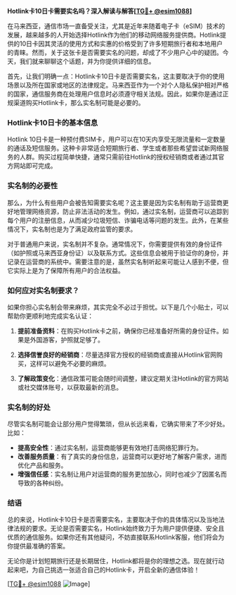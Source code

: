 **Hotlink卡10日卡需要实名吗？深入解读与解答[[TG💪+ @esim1088](https://t.me/s/esim1088)]**

在马来西亚，通信市场一直备受关注，尤其是近年来随着电子卡（eSIM）技术的发展，越来越多的人开始选择Hotlink作为他们的移动网络服务提供商。Hotlink提供的10日卡因其灵活的使用方式和实惠的价格受到了许多短期旅行者和本地用户的青睐。然而，关于这张卡是否需要实名的问题，却成了不少用户心中的疑团。今天，我们就来聊聊这个话题，并为你提供详细的信息。

首先，让我们明确一点：Hotlink卡10日卡是否需要实名，这主要取决于你的使用场景以及所在国家或地区的法律规定。马来西亚作为一个对个人隐私保护相对严格的国家，通信服务商在处理用户信息时必须遵守相关法规。因此，如果你是通过正规渠道购买Hotlink卡，那么实名制可能是必要的。

### Hotlink卡10日卡的基本信息

Hotlink 10日卡是一种预付费SIM卡，用户可以在10天内享受无限流量和一定数量的通话及短信服务。这种卡非常适合短期旅行者、学生或者那些希望尝试新网络服务的人群。购买过程简单快捷，通常只需前往Hotlink的授权经销商或者通过其官方网站即可完成。

### 实名制的必要性

那么，为什么有些用户会被告知需要实名呢？这主要是因为实名制有助于运营商更好地管理网络资源，防止非法活动的发生。例如，通过实名制，运营商可以追踪到每个用户的注册信息，从而减少垃圾短信、诈骗电话等问题的发生。此外，在某些情况下，实名制也是为了满足政府监管的要求。

对于普通用户来说，实名制并不复杂。通常情况下，你需要提供有效的身份证件（如护照或马来西亚身份证）以及联系方式。这些信息会被用于验证你的身份，并记录在运营商的系统中。需要注意的是，虽然实名制听起来可能让人感到不便，但它实际上是为了保障所有用户的合法权益。

### 如何应对实名制要求？

如果你担心实名制会带来麻烦，其实完全不必过于担忧。以下是几个小贴士，可以帮助你更顺利地完成实名认证：

1. **提前准备资料**：在购买Hotlink卡之前，确保你已经准备好所需的身份证件。如果是外国游客，护照就足够了。
   
2. **选择信誉良好的经销商**：尽量选择官方授权的经销商或直接从Hotlink官网购买，这样可以避免不必要的麻烦。

3. **了解政策变化**：通信政策可能会随时间调整，建议定期关注Hotlink的官方网站或社交媒体账号，以获取最新的消息。

### 实名制的好处

尽管实名制可能会让部分用户觉得繁琐，但从长远来看，它确实带来了不少好处。比如：

- **提高安全性**：通过实名制，运营商能够更有效地打击网络犯罪行为。
- **改善服务质量**：有了真实的身份信息，运营商可以更好地了解客户需求，进而优化产品和服务。
- **增强信任感**：实名制让用户对运营商的服务更加放心，同时也减少了因匿名而导致的各种纠纷。

### 结语

总的来说，Hotlink卡10日卡是否需要实名，主要取决于你的具体情况以及当地法律法规的要求。无论是否需要实名，Hotlink始终致力于为用户提供便捷、安全且优质的通信服务。如果你还有其他疑问，不妨直接联系Hotlink客服，他们将会为你提供最准确的答案。

无论你是计划短期旅行还是长期居住，Hotlink都将是你的理想之选。现在就行动起来吧，为自己挑选一张适合自己的Hotlink卡，开启全新的通信体验！

[[TG💪+ @esim1088](https://t.me/s/esim1088) ![Image](https://i.postimg.cc/4NQfJmqS/Snipaste-2025-05-13-00-14-12.png)]